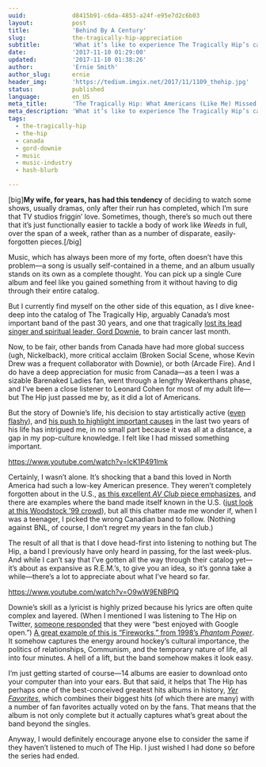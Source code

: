 ```yaml
---
uuid:             d8415b91-c6da-4853-a24f-e95e7d2c6b03
layout:           post
title:            'Behind By A Century'
slug:             the-tragically-hip-appreciation
subtitle:         'What it’s like to experience The Tragically Hip’s catalog for the first time, as a complete outsider, in 2017. Long story short: The U.S. really missed out.'
date:             '2017-11-10 01:29:00'
updated:          '2017-11-10 01:38:26'
author:           'Ernie Smith'
author_slug:      ernie
header_img:       'https://tedium.imgix.net/2017/11/1109_thehip.jpg'
status:           published
language:         en_US
meta_title:       'The Tragically Hip: What Americans (Like Me) Missed'
meta_description: 'What it’s like to experience The Tragically Hip’s catalog for the first time, as a complete outsider, in 2017. Long story short: The U.S. really missed out.'
tags:
  - the-tragically-hip
  - the-hip
  - canada
  - gord-downie
  - music
  - music-industry
  - hash-blurb

---
```


[big]**My wife, for years, has had this tendency** of deciding to watch some shows, usually dramas, only after their run has completed, which I’m sure that TV studios friggin’ love. Sometimes, though, there’s so much out there that it’s just functionally easier to tackle a body of work like *Weeds* in full, over the span of a week, rather than as a number of disparate, easily-forgotten pieces.[/big]

Music, which has always been more of my forte, often doesn’t have this problem—a song is usually self-contained in a theme, and an album usually stands on its own as a complete thought. You can pick up a single Cure album and feel like you gained something from it without having to dig through their entire catalog. 

But I currently find myself on the other side of this equation, as I dive knee-deep into the catalog of The Tragically Hip, arguably Canada’s most important band of the past 30 years, and one that tragically [lost its lead singer and spiritual leader, Gord Downie](https://beta.theglobeandmail.com/arts/music/obituary-gord-downie/article36637827/), to brain cancer last month.

Now, to be fair, other bands from Canada have had more global success (ugh, Nickelback), more critical acclaim (Broken Social Scene, whose Kevin Drew was a frequent collaborator with Downie), or both (Arcade Fire). And I do have a deep appreciation for music from Canada—as a teen I was a sizable Barenaked Ladies fan, went through a lengthy Weakerthans phase, and I’ve been a close listener to Leonard Cohen for most of my adult life—but The Hip just passed me by, as it did a lot of Americans.

But the story of Downie’s life, his decision to stay artistically active ([even flashy](http://www.cbc.ca/news/canada/toronto/gord-downie-outfits-1.3694446)), and [his push to highlight important causes](https://www.vice.com/en_ca/article/nnkmg7/indigenous-artists-tell-us-how-they-feel-about-gord-downies-activism) in the last two years of his life has intrigued me, in no small part because it was all at a distance, a gap in my pop-culture knowledge. I felt like I had missed something important.

https://www.youtube.com/watch?v=lcK1P491lmk

Certainly, I wasn’t alone. It’s shocking that a band this loved in North America had such a low-key American presence. They weren’t completely forgotten about in the U.S., [as this excellent *AV Club* piece emphasizes](https://music.avclub.com/why-canadian-bands-sometimes-can-t-make-it-in-the-sta-1798251396), and there are examples where the band made itself known in the U.S. ([just look at this Woodstock ’99 crowd](https://www.youtube.com/watch?v=lcK1P491lmk)), but all this chatter made me wonder if, when I was a teenager, I picked the wrong Canadian band to follow. (Nothing against BNL, of course, I don’t regret my years in the fan club.)

The result of all that is that I dove head-first into listening to nothing but The Hip, a band I previously have only heard in passing, for the last week-plus. And while I can’t say that I’ve gotten all the way through their catalog yet—it’s about as expansive as R.E.M.’s, to give you an idea, so it’s gonna take a while—there’s a lot to appreciate about what I’ve heard so far.

https://www.youtube.com/watch?v=O9wW9ENBPlQ

Downie’s skill as a lyricist is highly prized because his lyrics are often quite complex and layered. (When I mentioned I was listening to The Hip on Twitter, [someone responded](https://twitter.com/DevinDevknagel/status/926665373226885120) that they were “best enjoyed with Google open.”) [A great example of this is “Fireworks,” from 1998’s *Phantom Power*](https://www.youtube.com/watch?v=O9wW9ENBPlQ). It somehow captures the energy around hockey’s cultural importance, the politics of relationships, Communism, and the temporary nature of life, all into four minutes. A hell of a lift, but the band somehow makes it look easy.

I’m just getting started of course—14 albums are easier to download onto your computer than into your ears. But that said, it helps that The Hip has perhaps one of the best-conceived greatest hits albums in history, [*Yer Favorites*](http://amzn.to/2hZ3UsE), which combines their biggest hits (of which there are many) with a number of fan favorites actually voted on by the fans. That means that the album is not only complete but it actually captures what’s great about the band beyond the singles.

Anyway, I would definitely encourage anyone else to consider the same if they haven’t listened to much of The Hip. I just wished I had done so before the series had ended.
